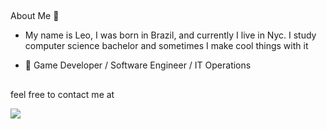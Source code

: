 ##
About Me 🤔

- My name is Leo, I was born in Brazil, and currently I live in Nyc. I study computer science bachelor and sometimes I make cool things with it


- 🔭 Game Developer /  Software Engineer / IT Operations 

  
  ##
feel free to contact me at

  <a href = "mailto:le0cadio@pm.me"><img src="https://img.shields.io/badge/-Gmail-%23333?style=for-the-badge&logo=gmail&logoColor=white" target="_blank"></a>
  
  </br>
